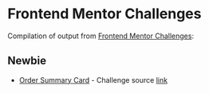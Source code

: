 # Frontend Mentor Challenges

Compilation of output from [Frontend Mentor Challenges](https://www.frontendmentor.io/challenges):

## Newbie
- [Order Summary Card](/order-summary-component-main) - Challenge source [link](https://www.frontendmentor.io/challenges/order-summary-component-QlPmajDUj)
